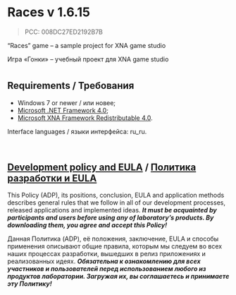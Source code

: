 ﻿# Races v 1.6.15
> PCC: 008DC27ED2192B7B


“Races” game – a sample project for XNA game studio

Игра «Гонки» – учебный проект для XNA game studio

#

## Requirements / Требования

- Windows 7 or newer / или новее;
- [Microsoft .NET Framework 4.0](https://microsoft.com/en-us/download/details.aspx?id=17718);
- [Microsoft XNA Framework Redistributable 4.0](https://microsoft.com/en-us/download/details.aspx?id=20914).

Interface languages / языки интерфейса: ru_ru.

&nbsp;



## [Development policy and EULA](https://adslbarxatov.github.io/ADP) / [Политика разработки и EULA](https://adslbarxatov.github.io/ADP/ru)

This Policy (ADP), its positions, conclusion, EULA and application methods
describes general rules that we follow in all of our development processes, released applications and implemented ideas.
***It must be acquainted by participants and users before using any of laboratory’s products.
By downloading them, you agree and accept this Policy!***

Данная Политика (ADP), её положения, заключение, EULA и способы применения
описывают общие правила, которым мы следуем во всех наших процессах разработки, вышедших в релиз приложениях
и реализованных идеях.
***Обязательна к ознакомлению для всех участников и пользователей перед использованием любого из продуктов лаборатории.
Загружая их, вы соглашаетесь и принимаете эту Политику!***
